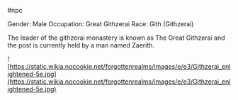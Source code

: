 #npc 

Gender: Male
Occupation: Great Githzerai
Race: Gith (Githzerai)

The leader of the githzerai monastery is known as The Great Githzerai and the post is currently held by a man named Zaerith.

![https://static.wikia.nocookie.net/forgottenrealms/images/e/e3/Githzerai_enlightened-5e.jpg](https://static.wikia.nocookie.net/forgottenrealms/images/e/e3/Githzerai_enlightened-5e.jpg)